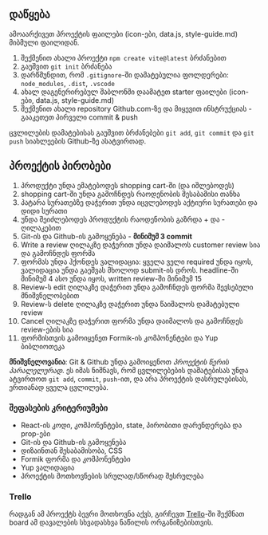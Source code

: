 ## დაწყება

ამოაარქივეთ პროექტის ფაილები (icon-ები, data.js, style-guide.md) მიბმული ფაილიდან.

1. შექმენით ახალი პროექტი `npm create vite@latest` ბრძანებით
2. გაუშვით `git init` ბრძანება
3. დარწმუნდით, რომ `.gitignore`-ში დამატებულია ფოლდერები: `node_modules`, `.dist`, `.vscode`
4. ახალ დაგენერირებულ შაბლონში დაამატეთ starter ფაილები (icon-ები, data.js, style-guide.md)
5. შექმენით ახალი repository Github.com-ზე და მიყევით ინსტრუქციას - გააკეთეთ პირველი commit & push

ცვლილების დამატებისას გაუშვით ბრძანებები `git add`, `git commit` და `git push` სიახლეების Github-ზე ასატვირთად.

## პროექტის პირობები
1. პროდუქტი უნდა ემატებოდეს shopping cart-ში (და იშლებოდეს)
2. shopping cart-ში უნდა გამოჩნდეს რაოდენობის შესაბამისი თანხა
3. პატარა სურათებზე დაჭერით უნდა იცვლებოდეს აქტიური სურათები და დიდი სურათი
4. უნდა შეიძლებოდეს პროდუქტის რაოდენობის გაზრდა + და - ღილაკებით
5. Git-ის და Github-ის გამოყენება - **მინიმუმ 3 commit**
6. Write a review ღილაკზე დაჭერით უნდა დაიმალოს customer review სია და გამოჩნდეს ფორმა
7. ფორმას უნდა ჰქონდეს ვალიდაცია: ყველა ველი required უნდა იყოს, ვალიდაცია უნდა გაეშვას მხოლოდ submit-ის დროს. headline-ში მინიმუმ 4 ასო უნდა იყოს, written review-ში მინიმუმ 15 
8. Review-ს edit ღილაკზე დაჭერით უნდა გამოჩნდეს ფორმა შევსებული მნიშვნელობებით
9. Review-ს delete ღილაკზე დაჭერით უნდა წაიშალოს დამატებული review
10. Cancel ღილაკზე დაჭერით ფორმა უნდა დაიმალოს და გამოჩნდეს review-ების სია
11. ფორმისთვის გამოიყენეთ Formik-ის კომპონენტები და Yup ბიბლიოთეკა

**მნიშვნელოვანია**: Git & Github უნდა გამოიყენოთ *პროექტის წერის პარალელურად*. ეს იმას ნიშნავს, რომ ცვლილებების დამატებისას უნდა ატვირთოთ `git add`, `commit`, `push`-ით, და არა პროექტის დასრულებისას, ერთიანად ყველა ცვლილება.

### შეფასების კრიტერიუმები

* React-ის კოდი, კომპონენტები, state, პირობითი დარენდერება და prop-ები
* Git-ის და Github-ის გამოყენება
* დიზაინთან შესაბამისობა, CSS
* Formik ფორმა და კომპონენტები
* Yup ვალიდაცია
* პროექტის მოთხოვნების სრულად/სწორად შესრულება

### Trello

რადგან ამ პროექტს ბევრი მოთხოვნა აქვს, გირჩევთ [Trello](https://trello.com/)-ში შექმნათ board ამ დავალების სხვადასხვა ნაწილის ორგანიზებისთვის.
